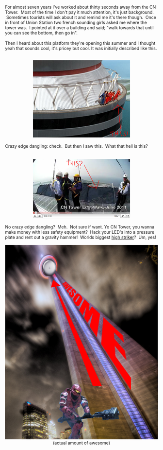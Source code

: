 For almost seven years I've worked about thirty seconds away from the CN Tower. &nbsp;Most of the time I don't pay it much attention, it's just background. &nbsp;Sometimes tourists will ask about it and remind me it's there though. &nbsp;Once in front of Union Station two french sounding girls asked me where the tower was. &nbsp;I pointed at it over a building and said; "walk towards that until you can see the bottom, then go in".<br /><br />Then I heard about this platform they're opening this summer and I thought yeah that sounds cool, it's pricey but cool. It was initially described like this.<br /><br /><div style="clear: both; text-align: center;"><a href="/content/images/2011/06/this.png" style="margin-left: 1em; margin-right: 1em;"><img border="0" height="254" src="/content/images/2011/06/this.png" width="320" /></a></div><br />Crazy edge dangling: check. &nbsp;But then I saw this. &nbsp;What that hell is this?<br /><br /><div style="clear: both; text-align: center;"><a href="http://www.youtube.com/watch?v=IJy-t_yc9l8"><br /><img border="0" height="195" src="/content/images/2011/06/this2.png" width="320" /></a></div><br />No crazy edge dangling? &nbsp;Meh. &nbsp;Not sure if want. Yo CN Tower, you wanna make money with less safety equipment? &nbsp;Hack your LED's into a pressure plate and rent out a gravity hammer! &nbsp;Worlds biggest <a href="http://en.wikipedia.org/wiki/High_striker">high striker</a>? &nbsp;Um, yes!<br /><br /><div style="clear: both; text-align: center;"><a href="http://www.flickr.com/photos/paulobar/1273774476/"><img border="0" height="640" src="/content/images/2011/06/awesome-tower.png" width="571" /></a></div><div style="text-align: center;">(actual amount of awesome)</div>